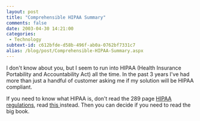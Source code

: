 ```yaml
---
layout: post
title: "Comprehensible HIPAA Summary"
comments: false
date: 2003-04-30 14:21:00
categories:
 - Technology
subtext-id: c612bfde-d58b-496f-ab0a-0762bf7331c7
alias: /blog/post/Comprehensible-HIPAA-Summary.aspx
---
```



I don't know about you, but I seem to run into HIPAA (Health Insurance Portability and Accountability Act) all the time. In the past 3 years I've had more than just a handful of customer asking me if my solution will be HIPAA compliant.

If you need to know what HIPAA is, don't read the 289 page [HIPAA regulations](http://aspe.hhs.gov/admnsimp/), read [this ](http://www.sans.org/projects/hipaa.php)instead. Then you can decide if you need to read the big book.
